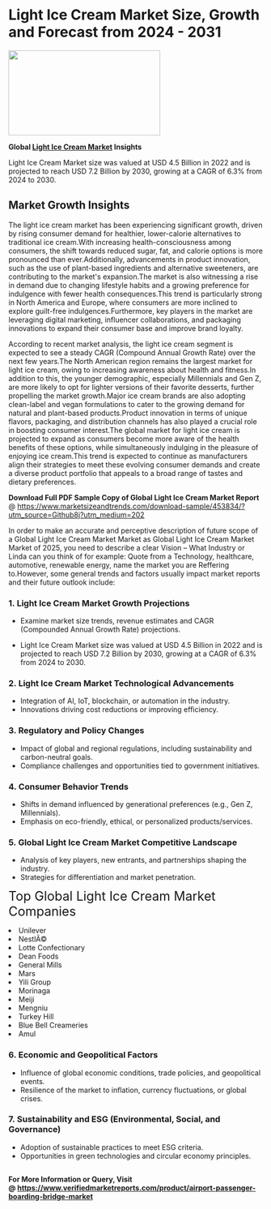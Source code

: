 <H1>Light Ice Cream Market Size, Growth and Forecast from 2024 - 2031</H1><img class="aligncenter size-medium wp-image-584254" src="https://thirdeyenews.in/wp-content/uploads/2024/09/Global-Market-Research-300x168.jpeg" alt="" width="300" height="168" /><p><strong>Global&nbsp;<a href="https://www.marketsizeandtrends.com/download-sample/453834/?utm_source=Github8j?utm_medium=202">Light Ice Cream Market</a> Insights</strong></p><p>Light Ice Cream Market size was valued at USD 4.5 Billion in 2022 and is projected to reach USD 7.2 Billion by 2030, growing at a CAGR of 6.3% from 2024 to 2030.</p><p><h2>Market Growth Insights</h2> <p>The light ice cream market has been experiencing significant growth, driven by rising consumer demand for healthier, lower-calorie alternatives to traditional ice cream.With increasing health-consciousness among consumers, the shift towards reduced sugar, fat, and calorie options is more pronounced than ever.Additionally, advancements in product innovation, such as the use of plant-based ingredients and alternative sweeteners, are contributing to the market's expansion.The market is also witnessing a rise in demand due to changing lifestyle habits and a growing preference for indulgence with fewer health consequences.This trend is particularly strong in North America and Europe, where consumers are more inclined to explore guilt-free indulgences.Furthermore, key players in the market are leveraging digital marketing, influencer collaborations, and packaging innovations to expand their consumer base and improve brand loyalty.</p> <p>According to recent market analysis, the light ice cream segment is expected to see a steady CAGR (Compound Annual Growth Rate) over the next few years.The North American region remains the largest market for light ice cream, owing to increasing awareness about health and fitness.In addition to this, the younger demographic, especially Millennials and Gen Z, are more likely to opt for lighter versions of their favorite desserts, further propelling the market growth.Major ice cream brands are also adopting clean-label and vegan formulations to cater to the growing demand for natural and plant-based products.Product innovation in terms of unique flavors, packaging, and distribution channels has also played a crucial role in boosting consumer interest.The global market for light ice cream is projected to expand as consumers become more aware of the health benefits of these options, while simultaneously indulging in the pleasure of enjoying ice cream.This trend is expected to continue as manufacturers align their strategies to meet these evolving consumer demands and create a diverse product portfolio that appeals to a broad range of tastes and dietary preferences.<p><span class=""><strong>Download Full PDF Sample Copy of Global Light Ice Cream Market Report</strong> @ <a href="https://www.marketsizeandtrends.com/download-sample/453834/?utm_source=Github8j?utm_medium=202" target="_blank">https://www.marketsizeandtrends.com/download-sample/453834/?utm_source=Github8j?utm_medium=202</a></span></p><p>In order to make an accurate and perceptive description of future scope of a Global&nbsp;Light Ice Cream Market Market as Global&nbsp;Light Ice Cream Market Market of 2025, you need to describe a clear Vision &ndash; What Industry or Linda can you think of for example: Quote from a Technology, healthcare, automotive, renewable energy, name the market you are Reffering to.However, some general trends and factors usually impact market reports and their future outlook include:</p><h3>1.&nbsp;<strong>Light Ice Cream Market Growth Projections</strong></h3><ul><li>Examine market size trends, revenue estimates and CAGR (Compounded Annual Growth Rate) projections.</li><li><p>Light Ice Cream Market size was valued at USD 4.5 Billion in 2022 and is projected to reach USD 7.2 Billion by 2030, growing at a CAGR of 6.3% from 2024 to 2030.</p></li></ul><h3>2.&nbsp;<strong>Light Ice Cream Market Technological Advancements</strong></h3><ul><li>Integration of AI, IoT, blockchain, or automation in the industry.</li><li>Innovations driving cost reductions or improving efficiency.</li></ul><h3>3.&nbsp;<strong>Regulatory and Policy Changes</strong></h3><ul><li>Impact of global and regional regulations, including sustainability and carbon-neutral goals.</li><li>Compliance challenges and opportunities tied to government initiatives.</li></ul><h3>4.&nbsp;<strong>Consumer Behavior Trends</strong></h3><ul><li>Shifts in demand influenced by generational preferences (e.g., Gen Z, Millennials).</li><li>Emphasis on eco-friendly, ethical, or personalized products/services.</li></ul><h3>5.&nbsp;<strong>Global Light Ice Cream Market Competitive Landscape</strong></h3><ul><li>Analysis of key players, new entrants, and partnerships shaping the industry.</li><li>Strategies for differentiation and market penetration.</li></ul><p data-pm-slice="1 1 []"><span style="color: inherit; font-family: inherit; font-size: 25px;">Top Global Light Ice Cream Market Companies</span></p><div class="" data-test-id=""><p><li>Unilever</li><li> NestlÃ©</li><li> Lotte Confectionary</li><li> Dean Foods</li><li> General Mills</li><li> Mars</li><li> Yili Group</li><li> Morinaga</li><li> Meiji</li><li> Mengniu</li><li> Turkey Hill</li><li> Blue Bell Creameries</li><li> Amul</li></p></div><h3>6.&nbsp;<strong>Economic and Geopolitical Factors</strong></h3><ul><li>Influence of global economic conditions, trade policies, and geopolitical events.</li><li>Resilience of the market to inflation, currency fluctuations, or global crises.</li></ul><h3>7.&nbsp;<strong>Sustainability and ESG (Environmental, Social, and Governance)</strong></h3><ul><li>Adoption of sustainable practices to meet ESG criteria.</li><li>Opportunities in green technologies and circular economy principles.</li></ul><h2><strong style="font-size: 14px;">For More Information or Query, Visit @&nbsp;</strong><a style="background-color: #ffffff; font-size: 14px;" href="https://www.marketsizeandtrends.com/report/light-ice-cream-market/" target="_blank">https://www.verifiedmarketreports.com/product/airport-passenger-boarding-bridge-market</a></h2>